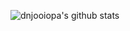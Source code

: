 ![dnjooiopa's github stats](https://github-readme-stats.vercel.app/api?username=dnjooiopa&count_private=true&theme=vue-dark)
